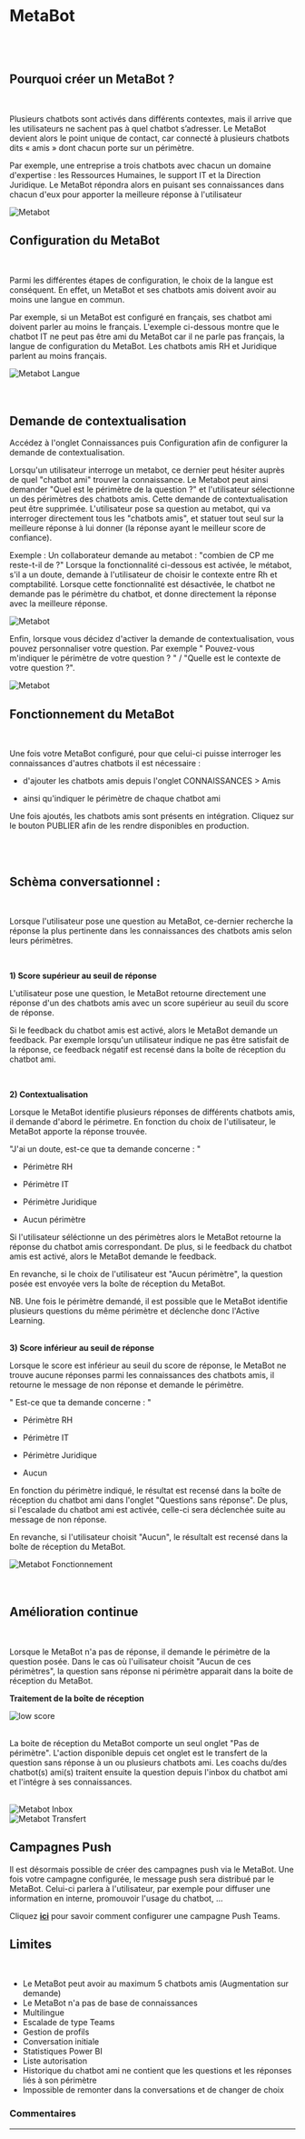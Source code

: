 # MetaBot

 <br />
 <br />

## Pourquoi créer un MetaBot ? 
 <br />

Plusieurs chatbots sont activés dans différents contextes, mais il arrive que les utilisateurs ne sachent pas à quel chatbot s’adresser. 
Le MetaBot devient alors le point unique de contact, car connecté à plusieurs chatbots dits « amis » dont chacun porte sur un périmètre.

Par exemple, une entreprise a trois chatbots avec chacun un domaine d'expertise : les Ressources Humaines, le support IT et la Direction Juridique. Le MetaBot répondra alors en puisant ses connaissances dans chacun d'eux pour apporter la meilleure réponse à l'utilisateur

<div class="image_center">
  <img :src="$withBase('/assets/img/fr/metabot/metabot1.PNG')" alt="Metabot">
</div>

## Configuration du MetaBot
 <br />

Parmi les différentes étapes de configuration, le choix de la langue est conséquent. En effet, un MetaBot et ses chatbots amis doivent avoir au moins une langue en commun. 

Par exemple, si un MetaBot est configuré en français, ses chatbot ami doivent parler au moins le français. 
L'exemple ci-dessous montre que le chatbot IT ne peut pas être ami du MetaBot car il ne parle pas français, la langue de configuration du MetaBot. Les chatbots amis RH et Juridique parlent au moins français. 

<div class="image_center">
  <img :src="$withBase('/assets/img/fr/metabot/Metabotlangue.PNG')" alt="Metabot Langue">
</div>
 <br />
 <br />

## Demande de contextualisation

Accédez à l'onglet Connaissances puis Configuration afin de configurer la demande de contextualisation. 

Lorsqu'un utilisateur interroge un metabot, ce dernier peut hésiter auprès de quel "chatbot ami" trouver la connaissance. Le Metabot peut ainsi demander "Quel est le périmètre de la question ?" et l'utilisateur sélectionne un des périmètres des chatbots amis. 
Cette demande de contextualisation peut être supprimée. L'utilisateur pose sa question au metabot, qui va interroger  directement tous les "chatbots amis", et statuer tout seul sur la meilleure réponse à lui donner (la réponse ayant le meilleur score de confiance).

Exemple :
Un collaborateur demande au metabot : "combien de CP me reste-t-il de ?" 
Lorsque la fonctionnalité ci-dessous est activée, le métabot, s'il a un doute, demande à l'utilisateur de choisir le contexte entre Rh et comptabilité. Lorsque cette fonctionnalité est désactivée, le chatbot ne demande pas le périmètre du chatbot, et donne directement la réponse avec la meilleure réponse. 

<div class="image_center">
  <img :src="$withBase('/assets/img/fr/metabot/demandedecontextualisation.PNG')" alt="Metabot">

Enfin, lorsque vous décidez d'activer la demande de contextualisation, vous pouvez personnaliser votre question. Par exemple " Pouvez-vous m'indiquer le périmètre de votre question ? " / "Quelle est le contexte de votre question ?".

<div class="image_center">
  <img :src="$withBase('/assets/img/fr/metabot/demandedecontextualisation1.PNG')" alt="Metabot">


## Fonctionnement du MetaBot
 <br />

Une fois votre MetaBot configuré, pour que celui-ci puisse interroger les connaissances d'autres chatbots il est nécessaire : 

- d'ajouter les chatbots amis depuis l'onglet CONNAISSANCES > Amis

- ainsi qu'indiquer le périmètre de chaque chatbot ami 

Une fois ajoutés, les chatbots amis sont présents en intégration. Cliquez sur le bouton PUBLIER afin de les rendre disponibles en production. 

 <br />
 <br />

## Schèma conversationnel : 
 <br />

Lorsque l'utilisateur pose une question au MetaBot, ce-dernier recherche la réponse la plus pertinente dans les connaissances des chatbots amis selon leurs périmètres. 

 <br />

**1) Score supérieur au seuil de réponse** 

L'utilisateur pose une question, le MetaBot retourne directement une réponse d'un des chatbots amis avec un score supérieur au seuil du score de réponse. 

  Si le feedback du chatbot amis est activé, alors le MetaBot demande un feedback. Par exemple lorsqu'un utilisateur indique ne pas être satisfait de la réponse, ce feedback négatif est recensé dans la boîte de réception du chatbot ami.

 <br />

**2) Contextualisation** 

Lorsque le MetaBot identifie plusieurs réponses de différents chatbots amis, il demande d'abord le périmetre. En fonction du choix de l'utilisateur, le MetaBot apporte la réponse trouvée. 

"J'ai un doute, est-ce que ta demande concerne : "

- Périmètre RH 
  
- Périmètre IT  
 
- Périmètre Juridique 
  
- Aucun périmètre


Si l'utilisateur séléctionne un des périmètres alors le MetaBot retourne la réponse du chatbot amis correspondant. De plus, si le feedback du chatbot amis est activé, alors le MetaBot demande le feedback. 

En revanche, si le choix de l'utilisateur est "Aucun périmètre", la question posée est envoyée vers la boîte de réception du MetaBot. 

NB. Une fois le périmètre demandé, il est possible que le MetaBot identifie plusieurs questions du même périmètre et déclenche donc l'Active Learning. 
 <br />
 <br />

**3) Score inférieur au seuil de réponse** 

Lorsque le score est inférieur au seuil du score de réponse, le MetaBot ne trouve aucune réponses parmi les connaissances des chatbots amis, il retourne le message de non réponse et demande le périmètre. 

" Est-ce que ta demande concerne : "

- Périmètre RH 

- Périmètre IT 

- Périmètre Juridique

- Aucun 

En fonction du périmètre indiqué, le résultat est recensé dans la boîte de réception du chatbot ami dans l'onglet "Questions sans réponse". De plus, si l'escalade du chatbot ami est activée, celle-ci sera déclenchée suite au message de non réponse. 

En revanche, si l'utilisateur choisit "Aucun", le résultalt est recensé dans la boîte de réception du MetaBot. 

<div class="image_center">
  <img :src="$withBase('/assets/img/fr/metabot/Metabotfonctionnement.PNG')" alt="Metabot Fonctionnement">
</div>

 <br />
 <br />

## Amélioration continue 
 <br />

Lorsque le MetaBot n'a pas de réponse, il demande le périmètre de la question posée. Dans le cas où l'uilisateur choisit "Aucun de ces périmètres", la question sans réponse ni périmètre apparait dans la boite de réception du MetaBot. 
 <br />

**Traitement de la boîte de réception**

<div class="image_center">
  <img :src="$withBase('/assets/img/fr/metabot/metabotamelioration.PNG')" alt="low score">
</div>


 <br />

La boite de réception du MetaBot comporte un seul onglet "Pas de périmètre". L'action disponible depuis cet onglet est le transfert de la question sans réponse à un ou plusieurs chatbots ami. Les coachs du/des chatbot(s) ami(s) traitent ensuite la question depuis l'inbox du chatbot ami et l'intégre à ses connaissances. 
 <br />
 <br />

<div class="image_center">
  <img :src="$withBase('/assets/img/fr/metabot/metabotinbox.PNG')" alt="Metabot Inbox">
</div>


<div class="image_center">
  <img :src="$withBase('/assets/img/fr/metabot/metabottransfert.PNG')" alt="Metabot Transfert">
</div>

## Campagnes Push

Il est désormais possible de créer des campagnes push via le MetaBot. Une fois votre campagne configurée, le message push sera distribué par le MetaBot. Celui-ci parlera à l'utilisateur, par exemple pour diffuser une information en interne, promouvoir l'usage du chatbot, ...

Cliquez [**ici**](/fr/chatbot/communication/campagne.html#campagnes-teams) pour savoir comment configurer une campagne Push Teams. 

## Limites
 <br />

- Le MetaBot peut avoir au maximum 5 chatbots amis (Augmentation sur demande)
- Le MetaBot n'a pas de base de connaissances 
- Multilingue 
- Escalade de type Teams 
- Gestion de profils
- Conversation initiale 
- Statistiques Power BI 
- Liste autorisation 
- Historique du chatbot ami ne contient que les questions et les réponses liés à son périmètre
- Impossible de remonter dans la conversations et de changer de choix 


### Commentaires
---
<Commentaire />